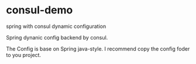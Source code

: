 # consul-demo
spring with consul dynamic configuration

Spring dynanic config backend by consul.

The Config is base on Spring java-style. I recommend copy the config foder to you project.
